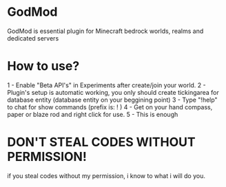 # GodMod
GodMod is essential plugin for Minecraft bedrock worlds, realms and dedicated servers 

# How to use?
1 - Enable "Beta API's" in Experiments after create/join your world. 
2 - Plugin's setup is automatic working, you only should create tickingarea for database entity (database entity on your beggining point)
3 - Type "!help" to chat for show commands (prefix is: ! )
4 - Get on your hand compass, paper or blaze rod and right click for use.
5 - This is enough

# DON'T STEAL CODES WITHOUT PERMISSION!
if you steal codes without my permission, i know to what i will do you.
